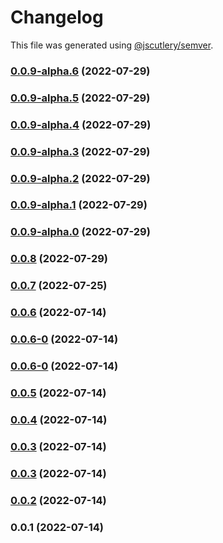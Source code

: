 # Changelog

This file was generated using [@jscutlery/semver](https://github.com/jscutlery/semver).

### [0.0.9-alpha.6](https://github.com/yurikrupnik/nx-go-playground/compare/next-app-e2e-0.0.9-alpha.5...next-app-e2e-0.0.9-alpha.6) (2022-07-29)

### [0.0.9-alpha.5](https://github.com/yurikrupnik/nx-go-playground/compare/next-app-e2e-0.0.9-alpha.4...next-app-e2e-0.0.9-alpha.5) (2022-07-29)

### [0.0.9-alpha.4](https://github.com/yurikrupnik/nx-go-playground/compare/next-app-e2e-0.0.9-alpha.3...next-app-e2e-0.0.9-alpha.4) (2022-07-29)

### [0.0.9-alpha.3](https://github.com/yurikrupnik/nx-go-playground/compare/next-app-e2e-0.0.9-alpha.2...next-app-e2e-0.0.9-alpha.3) (2022-07-29)

### [0.0.9-alpha.2](https://github.com/yurikrupnik/nx-go-playground/compare/next-app-e2e-0.0.9-alpha.1...next-app-e2e-0.0.9-alpha.2) (2022-07-29)

### [0.0.9-alpha.1](https://github.com/yurikrupnik/nx-go-playground/compare/next-app-e2e-0.0.9-alpha.0...next-app-e2e-0.0.9-alpha.1) (2022-07-29)

### [0.0.9-alpha.0](https://github.com/yurikrupnik/nx-go-playground/compare/next-app-e2e-0.0.8...next-app-e2e-0.0.9-alpha.0) (2022-07-29)

### [0.0.8](https://github.com/yurikrupnik/nx-go-playground/compare/next-app-e2e-0.0.7...next-app-e2e-0.0.8) (2022-07-29)

### [0.0.7](https://github.com/yurikrupnik/nx-go-playground/compare/next-app-e2e-0.0.6...next-app-e2e-0.0.7) (2022-07-25)

### [0.0.6](https://github.com/yurikrupnik/nx-go-playground/compare/next-app-e2e-0.0.6-0...next-app-e2e-0.0.6) (2022-07-14)

### [0.0.6-0](https://github.com/yurikrupnik/nx-go-playground/compare/next-app-e2e-0.0.6-0...next-app-e2e-0.0.6-0) (2022-07-14)

### [0.0.6-0](https://github.com/yurikrupnik/nx-go-playground/compare/next-app-e2e-0.0.5...next-app-e2e-0.0.6-0) (2022-07-14)

### [0.0.5](https://github.com/yurikrupnik/nx-go-playground/compare/next-app-e2e-0.0.4...next-app-e2e-0.0.5) (2022-07-14)

### [0.0.4](https://github.com/yurikrupnik/nx-go-playground/compare/next-app-e2e-0.0.3...next-app-e2e-0.0.4) (2022-07-14)

### [0.0.3](https://github.com/yurikrupnik/nx-go-playground/compare/next-app-e2e-0.0.2...next-app-e2e-0.0.3) (2022-07-14)

### [0.0.3](https://github.com/yurikrupnik/nx-go-playground/compare/next-app-e2e-0.0.2...next-app-e2e-0.0.3) (2022-07-14)

### [0.0.2](https://github.com/yurikrupnik/nx-go-playground/compare/next-app-e2e-0.0.1...next-app-e2e-0.0.2) (2022-07-14)

### 0.0.1 (2022-07-14)
